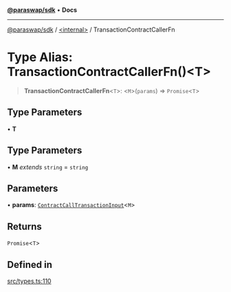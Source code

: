 [**@paraswap/sdk**](../../README.md) • **Docs**

***

[@paraswap/sdk](../../globals.md) / [\<internal\>](../README.md) / TransactionContractCallerFn

# Type Alias: TransactionContractCallerFn()\<T\>

> **TransactionContractCallerFn**\<`T`\>: \<`M`\>(`params`) => `Promise`\<`T`\>

## Type Parameters

• **T**

## Type Parameters

• **M** *extends* `string` = `string`

## Parameters

• **params**: [`ContractCallTransactionInput`](../interfaces/ContractCallTransactionInput.md)\<`M`\>

## Returns

`Promise`\<`T`\>

## Defined in

[src/types.ts:110](https://github.com/paraswap/paraswap-sdk/blob/master/src/types.ts#L110)
